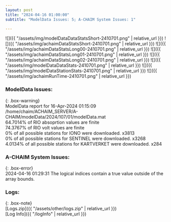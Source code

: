 ```yaml
---
layout: post
title: "2024-04-16 01:00:00"
subtitle: "ModelData Issues: 5; A-CHAIM System Issues: 1"

---
```


![]({{ "/assets/img/modelDataDataStatsShort-2410701.png" | relative_url }})
![]({{ "/assets/img/achaimDataStatsShort-2410701.png" | relative_url }})
![]({{ "/assets/img/achaimDataStatsLong00-2410701.png" | relative_url }})
![]({{ "/assets/img/achaimDataStatsLong01-2410701.png" | relative_url }})
![]({{ "/assets/img/achaimDataStatsLong02-2410701.png" | relative_url }})
![]({{ "/assets/img/modelDataDataStats-2410701.png" | relative_url }})
![]({{ "/assets/img/modelDataStationStats-2410701.png" | relative_url }})
![]({{ "/assets/img/achaimRunTime-2410701.png" | relative_url }})


### ModelData Issues:  
  
{: .box-warning}  
 ModelData report for 16-Apr-2024 01:15:09   
 /home/chaim/ACHAIM_SERVER/A-CHAIM/modelData/2024/107/01/modelData.mat   
 64.7014% of RIO absoprtion values are finite   
 74.3767% of RIO volt values are finite   
 0% of all possible stations for IONO were downloaded. x3813   
 0% of all possible stations for SENTINEL were downloaded. x3268   
 4.0134% of all possible stations for KARTVERKET were downloaded. x284   
  
### A-CHAIM System Issues:  
  
{: .box-error}  
2024-04-16 01:29:31 The logical indices contain a true value outside of the array bounds.  

### Logs:  
  
{: .box-note}  
[Logs.zip]({{ "/assets/other/logs.zip" | relative_url }})  
[Log Info]({{ "/logInfo" | relative_url }})  
